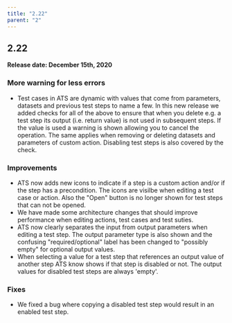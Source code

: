 ```yaml
---
title: "2.22"
parent: "2"
---
```


## 2.22

**Release date: December 15th, 2020**

### More warning for less errors

* Test cases in ATS are dynamic with values that come from parameters, datasets and previous test steps to name a few.
In this new release we added checks for all of the above to ensure that when you delete e.g. a test step its output (i.e. return value) is not used in subsequent steps.
If the value is used a warning is shown allowing you to cancel the operation. The same applies when removing or deleting datasets and parameters of custom action.
Disabling test steps is also covered by the check. 

### Improvements

* ATS now adds new icons to indicate if a step is a custom action and/or if the step has a precondition. The icons are visilbe when editing a test case or action.
Also the "Open" button is no longer shown for test steps that can not be opened.
* We have made some architecture changes that should improve performance when editing actions, test cases and test suties.
* ATS now clearly separates the input from output parameters when editing a test step.
The output parameter type is also shown and the confusing "required/optional" label has been changed to "possibly empty" for optional output values.
* When selecting a value for a test step that references an output value of another step ATS know shows if that step is disabled or not. The output values for disabled test steps are always 'empty'.

### Fixes

* We fixed a bug where copying a disabled test step would result in an enabled test step.
